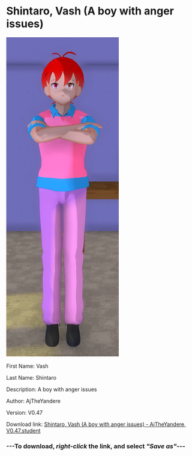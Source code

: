 # Shintaro, Vash (A boy with anger issues)

<img src="https://raw.githubusercontent.com/Arbiter1223/Daigaku-Gurashi-Custom-Students/master/Students/Files/Shintaro%2C%20Vash%20(A%20boy%20with%20anger%20issues).png" title="Shintaro, Vash (A boy with anger issues) - AjTheYandere, V0.47">

First Name: Vash

Last Name: Shintaro

Description: A boy with anger issues

Author: AjTheYandere

Version: V0.47

Download link: <a href="https://raw.githubusercontent.com/Arbiter1223/Daigaku-Gurashi-Custom-Students/master/Students/Files/Shintaro%2C%20Vash%20(A%20boy%20with%20anger%20issues)%20-%20AjTheYandere%2C%20V0.47.student">Shintaro, Vash (A boy with anger issues) - AjTheYandere, V0.47.student</a>

### ---**To download, _right-click_ the link, and select _"Save as"_**---
